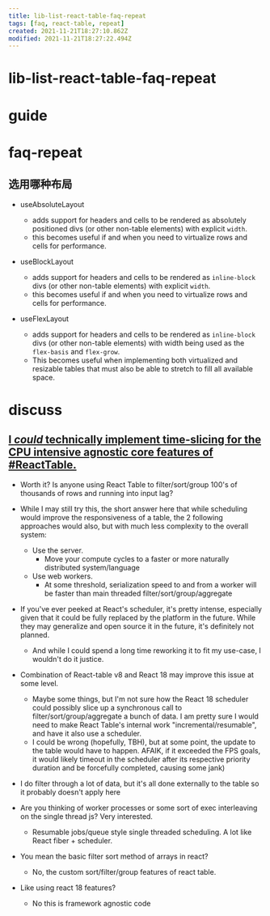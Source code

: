 ```yaml
---
title: lib-list-react-table-faq-repeat
tags: [faq, react-table, repeat]
created: 2021-11-21T18:27:10.862Z
modified: 2021-11-21T18:27:22.494Z
---
```


# lib-list-react-table-faq-repeat

# guide

# faq-repeat

## 选用哪种布局 

- useAbsoluteLayout
  - adds support for headers and cells to be rendered as absolutely positioned divs (or other non-table elements) with explicit `width`. 
  - this becomes useful if and when you need to virtualize rows and cells for performance.

- useBlockLayout
  - adds support for headers and cells to be rendered as `inline-block` divs (or other non-table elements) with explicit `width`.
  - this becomes useful if and when you need to virtualize rows and cells for performance.

- useFlexLayout
  - adds support for headers and cells to be rendered as `inline-block` divs (or other non-table elements) with width being used as the `flex-basis` and `flex-grow`. 
  - This becomes useful when implementing both virtualized and resizable tables that must also be able to stretch to fill all available space.
# discuss

## [I *could* technically implement time-slicing for the CPU intensive agnostic core features of #ReactTable.](https://twitter.com/tannerlinsley/status/1480973988260048899) 

- Worth it? Is anyone using React Table to filter/sort/group 100's of thousands of rows and running into input lag?
- While I may still try this, the short answer here that while scheduling would improve the responsiveness of a table, the 2 following approaches would also, but with much less complexity to the overall system:
  - Use the server. 
    - Move your compute cycles to a faster or more naturally distributed system/language
  - Use web workers. 
    - At some threshold, serialization speed to and from a worker will be faster than main threaded filter/sort/group/aggregate

- If you've ever peeked at React's scheduler, it's pretty intense, especially given that it could be fully replaced by the platform in the future. While they may generalize and open source it in the future, it's definitely not planned.
  - And while I could spend a long time reworking it to fit my use-case, I wouldn't do it justice. 

- Combination of React-table v8 and React 18 may improve this issue at some level.
  - Maybe some things, but I'm not sure how the React 18 scheduler could possibly slice up a synchronous call to filter/sort/group/aggregate a bunch of data. I am pretty sure I would need to make React Table's internal work "incremental/resumable", and have it also use a scheduler.
  - I could be wrong (hopefully, TBH), but at some point, the update to the table would have to happen. AFAIK, if it exceeded the FPS goals, it would likely timeout in the scheduler after its respective priority duration and be forcefully completed, causing some jank)

- I do filter through a lot of data, but it's all done externally to the table so it probably doesn't apply here

- Are you thinking of worker processes or some sort of exec interleaving on the single thread js? Very interested.
  - Resumable jobs/queue style single threaded scheduling. A lot like React fiber + scheduler.
- You mean the basic filter sort method of arrays in react?
  - No, the custom sort/filter/group features of react table.
- Like using react 18 features?
  - No this is framework agnostic code
